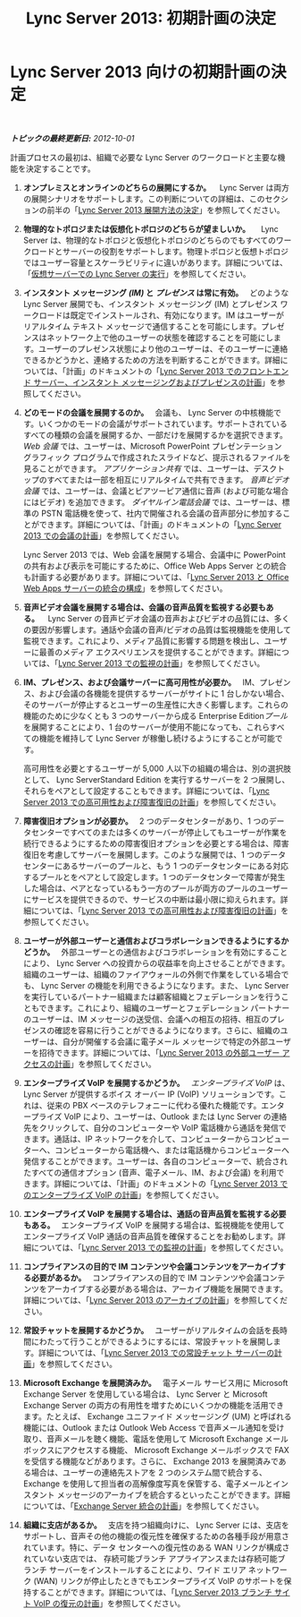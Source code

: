 ﻿---
title: 'Lync Server 2013: 初期計画の決定'
TOCTitle: 初期計画の決定
ms:assetid: cbaa5cb3-2b00-4b9f-952d-986a0c9f160b
ms:mtpsurl: https://technet.microsoft.com/ja-jp/library/Gg398855(v=OCS.15)
ms:contentKeyID: 48273626
ms.date: 05/19/2016
mtps_version: v=OCS.15
ms.translationtype: HT
---

# Lync Server 2013 向けの初期計画の決定

 

_**トピックの最終更新日:** 2012-10-01_

計画プロセスの最初は、組織で必要な Lync Server のワークロードと主要な機能を決定することです。

1.  **オンプレミスとオンラインのどちらの展開にするか。**    Lync Server は両方の展開シナリオをサポートします。この判断についての詳細は、このセクションの前半の「[Lync Server 2013 展開方法の決定](lync-server-2013-deciding-how-to-deploy-microsoft-lync.md)」を参照してください。

2.  **物理的なトポロジまたは仮想化トポロジのどちらが望ましいか。**     Lync Server は、物理的なトポロジと仮想化トポロジのどちらのでもすべてのワークロードとサーバーの役割をサポートします。物理トポロジと仮想トポロジではユーザー容量とスケーラビリティに違いがあります。詳細については、「[仮想サーバーでの Lync Server の実行](lync-server-2013-running-lync-server-on-virtual-servers.md)」を参照してください。

3.  **インスタント メッセージング *(IM)* と *プレゼンス* は常に有効。**   どのような Lync Server 展開でも、インスタント メッセージング (IM) とプレゼンス ワークロードは既定でインストールされ、有効になります。IM はユーザーがリアルタイム テキスト メッセージで通信することを可能にします。プレゼンスはネットワーク上で他のユーザーの状態を確認することを可能にします。ユーザーのプレゼンス状態により他のユーザーは、そのユーザーに連絡できるかどうかと、連絡するための方法を判断することができます。詳細については、「計画」のドキュメントの「[Lync Server 2013 でのフロントエンド サーバー、インスタント メッセージングおよびプレゼンスの計画](lync-server-2013-planning-for-front-end-servers-instant-messaging-and-presence.md)」を参照してください。

4.  **どのモードの会議を展開するのか。**   会議も、 Lync Server の中核機能です。いくつかのモードの会議がサポートされています。サポートされているすべての種類の会議を展開するか、一部だけを展開するかを選択できます。 *Web 会議* では、ユーザーは、Microsoft PowerPoint プレゼンテーション グラフィック プログラムで作成されたスライドなど、提示されるファイルを見ることができます。 *アプリケーション共有* では、ユーザーは、デスクトップのすべてまたは一部を相互にリアルタイムで共有できます。 *音声ビデオ会議* では、ユーザーは、会議とピアツーピア通信に音声 (および可能な場合にはビデオ) を追加できます。 *ダイヤルイン電話会議* では、ユーザーは、標準の PSTN 電話機を使って、社内で開催される会議の音声部分に参加することができます。詳細については、「計画」のドキュメントの「[Lync Server 2013 での会議の計画](lync-server-2013-planning-for-conferencing.md)」を参照してください。
    
    Lync Server 2013 では、Web 会議を展開する場合、会議中に PowerPoint の共有および表示を可能にするために、Office Web Apps Server との統合も計画する必要があります。詳細については、「[Lync Server 2013 と Office Web Apps サーバーの統合の構成](lync-server-2013-enabling-office-web-apps-server-and-lync-server-2013.md)」を参照してください。

5.  **音声ビデオ会議を展開する場合は、会議の音声品質を監視する必要もある。**    Lync Server の音声ビデオ会議の音声およびビデオの品質には、多くの要因が影響します。通話や会議の音声/ビデオの品質は監視機能を使用して監視できます。これにより、メディア品質に影響する問題を検出し、ユーザーに最善のメディア エクスペリエンスを提供することができます。詳細については、「[Lync Server 2013 での監視の計画](lync-server-2013-planning-for-monitoring.md)」を参照してください。

6.  **IM、プレゼンス、および会議サーバーに高可用性が必要か。**   IM、プレゼンス、および会議の各機能を提供するサーバーがサイトに 1 台しかない場合、そのサーバーが停止するとユーザーの生産性に大きく影響します。これらの機能のために少なくとも 3 つのサーバーから成る Enterprise Edition*プール* を展開することにより、1 台のサーバーが使用不能になっても、これらすべての機能を維持して Lync Server が稼働し続けるようにすることが可能です。
    
    高可用性を必要とするユーザーが 5,000 人以下の組織の場合は、別の選択肢として、 Lync ServerStandard Edition を実行するサーバーを 2 つ展開し、それらをペアとして設定することもできます。詳細については、「[Lync Server 2013 での高可用性および障害復旧の計画](lync-server-2013-planning-for-high-availability-and-disaster-recovery.md)」を参照してください。

7.  **障害復旧オプションが必要か。**   2 つのデータセンターがあり、1 つのデータセンターですべてのまたは多くのサーバーが停止してもユーザーが作業を続行できるようにするための障害復旧オプションを必要とする場合は、障害復旧を考慮してサーバーを展開します。このような展開では、1 つのデータセンターにあるサーバーのプールと、もう 1 つのデータセンターにある対応するプールとをペアとして設定します。1 つのデータセンターで障害が発生した場合は、ペアとなっているもう一方のプールが両方のプールのユーザーにサービスを提供できるので、サービスの中断は最小限に抑えられます。詳細については、「[Lync Server 2013 での高可用性および障害復旧の計画](lync-server-2013-planning-for-high-availability-and-disaster-recovery.md)」を参照してください。

8.  **ユーザーが外部ユーザーと通信およびコラボレーションできるようにするかどうか。**   外部ユーザーとの通信およびコラボレーションを有効にすることにより、 Lync Server への投資からの収益率を向上させることができます。組織のユーザーは、組織のファイアウォールの外側で作業をしている場合でも、 Lync Server の機能を利用できるようになります。また、 Lync Server を実行しているパートナー組織または顧客組織とフェデレーションを行うこともできます。これにより、組織のユーザーとフェデレーション パートナーのユーザーは、IM メッセージの送受信、会議への相互の招待、相互のプレゼンスの確認を容易に行うことができるようになります。さらに、組織のユーザーは、自分が開催する会議に電子メール メッセージで特定の外部ユーザーを招待できます。詳細については、「[Lync Server 2013 の外部ユーザー アクセスの計画](lync-server-2013-planning-for-external-user-access.md)」を参照してください。

9.  **エンタープライズ VoIP を展開するかどうか。**   *エンタープライズ VoIP* は、Lync Server が提供するボイス オーバー IP (VoIP) ソリューションです。これは、従来の PBX ベースのテレフォニーに代わる優れた機能です。エンタープライズ VoIP により、ユーザーは、Outlook または Lync Server の連絡先をクリックして、自分のコンピューターや VoIP 電話機から通話を発信できます。通話は、IP ネットワークを介して、コンピューターからコンピューターへ、コンピューターから電話機へ、または電話機からコンピューターへ発信することができます。ユーザーは、各自のコンピューターで、統合されたすべての通信オプション (音声、電子メール、IM、および会議) を利用できます。詳細については、「計画」のドキュメントの「[Lync Server 2013 でのエンタープライズ VoIP の計画](lync-server-2013-planning-for-enterprise-voice.md)」を参照してください。

10. **エンタープライズ VoIP を展開する場合は、通話の音声品質を監視する必要もある。**   エンタープライズ VoIP を展開する場合は、監視機能を使用してエンタープライズ VoIP 通話の音声品質を確保することをお勧めします。詳細については、「[Lync Server 2013 での監視の計画](lync-server-2013-planning-for-monitoring.md)」を参照してください。

11. **コンプライアンスの目的で IM コンテンツや会議コンテンツをアーカイブする必要があるか。**   コンプライアンスの目的で IM コンテンツや会議コンテンツをアーカイブする必要がある場合は、アーカイブ機能を展開できます。詳細については、「[Lync Server 2013 のアーカイブの計画](lync-server-2013-planning-for-archiving.md)」を参照してください。

12. **常設チャットを展開するかどうか。**   ユーザーがリアルタイムの会話を長時間にわたって行うことができるようにするには、常設チャットを展開します。詳細については、「[Lync Server 2013 での常設チャット サーバーの計画](lync-server-2013-planning-for-persistent-chat-server.md)」を参照してください。

13. **Microsoft Exchange を展開済みか。**   電子メール サービス用に Microsoft Exchange Server を使用している場合は、 Lync Server と Microsoft Exchange Server の両方の有用性を増すためにいくつかの機能を活用できます。たとえば、 Exchange ユニファイド メッセージング (UM) と呼ばれる機能には、Outlook または Outlook Web Access で音声メール通知を受け取り、音声メールを聴く機能、電話を使用して Microsoft Exchange メールボックスにアクセスする機能、 Microsoft Exchange メールボックスで FAX を受信する機能などがあります。さらに、 Exchange 2013 を展開済みである場合は、ユーザーの連絡先ストアを 2 つのシステム間で統合する、Exchange を使用して担当者の高解像度写真を保管する、電子メールとインスタント メッセージのアーカイブを統合するといったことができます。詳細については、「[Exchange Server 統合の計画](lync-server-2013-planning-for-exchange-server-integration.md)」を参照してください。

14. **組織に支店があるか。**   支店を持つ組織向けに、 Lync Server には、支店をサポートし、音声その他の機能の復元性を確保するための各種手段が用意されています。特に、データ センターへの復元性のある WAN リンクが構成されていない支店では、 存続可能ブランチ アプライアンスまたは存続可能ブランチ サーバーをインストールすることにより、ワイド エリア ネットワーク (WAN) リンクが停止したときでもエンタープライズ VoIP のサポートを保持することができます。詳細については、「[Lync Server 2013 ブランチ サイト VoIP の復元の計画](lync-server-2013-planning-for-branch-site-voice-resiliency.md)」を参照してください。

